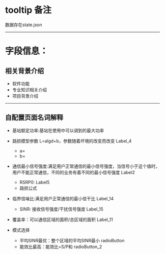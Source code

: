 # tooltip 备注  


数据存在state.json

----
# 字段信息：

## 相关背景介绍
+ 软件功能
+ 专业知识相关介绍
+ 项目背景介绍

---
## 自配置页面名词解释
+ 基站额定功率:基站在使用中可以调到的最大功率
+ 路损模型参数 L=algd+b，参数随着坏境的改变而改变 Label_4
	+ a=
	+ b=

+ 通信最小信号强度:满足用户正常通信的最小信号强度，当信号小于这个值时，用户不能正常通信，不同的业务有着不同的最小信号强度 Label2
	+ RSRP0: Label5
	+ 路损公式

+ 临界信噪比:满足用户正常通信的最小信干比 Label_14
	+ SINR: 接收信号强度/干扰信号强度 Label_15

+ 覆盖率：可以通信区域的面积/总区域的面积 Label_11

+ 模式选择
	+ 平均SINR最优：整个区域的平均SINR最小 radioButton
	+ 能效比最高：能效比=S/P和	radioButton_2

